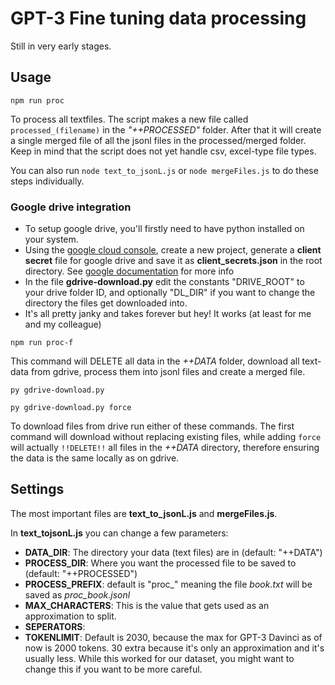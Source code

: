 # GPT-3 Fine tuning data processing

Still in very early stages.

## Usage

````
npm run proc
```` 

To process all textfiles. The script makes a new file called `processed_(filename)` in the *"++PROCESSED"* folder. After that it will create a single merged file of all the jsonl files in the processed/merged folder. Keep in mind that the script does not yet handle csv, excel-type file types.

You can also run `node text_to_jsonL.js` or `node mergeFiles.js` to do these steps individually.

### Google drive integration
- To setup google drive, you'll firstly need to have python installed on your system.
- Using the [google cloud console](https://console.cloud.google.com/), create a new project, generate a **client secret** file for google drive and save it as **client_secrets.json** in the root directory. See [google documentation](https://developers.google.com/workspace/guides/get-started) for more info
- In the file **gdrive-download.py** edit the constants "DRIVE_ROOT" to your drive folder ID, and optionally "DL_DIR" if you want to change the directory the files get downloaded into. 
- It's all pretty janky and takes forever but hey! It works (at least for me and my colleague)
```` 
npm run proc-f
```` 
This command will DELETE all data in the *++DATA* folder, download all text-data from gdrive, process them into jsonl files and create a merged file.

````
py gdrive-download.py
````
````
py gdrive-download.py force
````
To download files from drive run either of these commands.
The first command will download without replacing existing files, while adding `force` will actually `!!DELETE!!` all files in the *++DATA* directory, therefore ensuring the data is the same locally as on gdrive.


## Settings
The most important files are **text_to_jsonL.js** and **mergeFiles.js**.

In **text_tojsonL.js** you can change a few parameters:

- **DATA_DIR**: The directory your data (text files) are in (default: "++DATA")
- **PROCESS_DIR**: Where you want the processed file to be saved to (default: "++PROCESSED")
- **PROCESS_PREFIX**: default is "proc_" meaning the file *book.txt* will be saved as *proc_book.jsonl*
- **MAX_CHARACTERS**: This is the value that gets used as an approximation to split. 
- **SEPERATORS**: 
- **TOKENLIMIT**: Default is 2030, because the max for GPT-3 Davinci as of now is 2000 tokens. 30 extra because it's only an approximation and it's usually less. While this worked for our dataset, you might want to change this if you want to be more careful.



